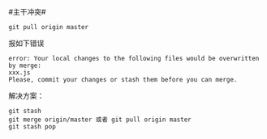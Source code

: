 
#主干冲突#

    git pull origin master

报如下错误

    error: Your local changes to the following files would be overwritten by merge:
    xxx.js
    Please, commit your changes or stash them before you can merge.

解决方案：

    git stash
    git merge origin/master 或者 git pull origin master
    git stash pop

